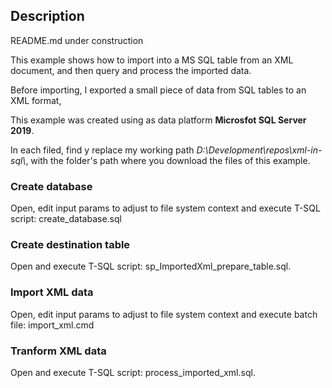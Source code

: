 ## Description

README.md under construction

This example shows how to import into a MS SQL table from an XML document, and then query and process the imported data.

Before importing, I exported a small piece of data from SQL tables to an XML format, 

This example was created using as data platform **Microsfot SQL Server 2019**.

In each filed, find y replace my working path *D:\\Development\\repos\\xml-in-sql\\*, with the folder's path where you download the files of this example.

### Create database
Open, edit input params to adjust to file system context and execute T-SQL script: create_database.sql

### Create destination table
Open and execute T-SQL script: sp_ImportedXml_prepare_table.sql. 

### Import XML data
Open, edit input params to adjust to file system context and execute batch file: import_xml.cmd

### Tranform XML data
Open and execute T-SQL script: process_imported_xml.sql.